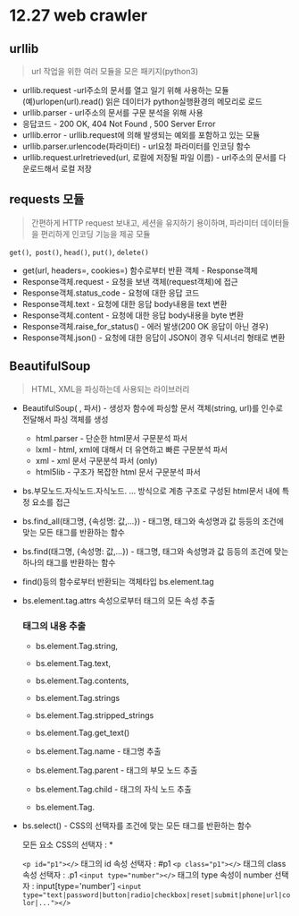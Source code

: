 # 12.27 web crawler

## urllib

> url 작업을 위한 여러 모듈을 모은 패키지(python3)

* urllib.request -url주소의 문서를 열고 일기 위해 사용하는 모듈 (예)urlopen(url).read() 읽은 데이터가 python실행환경의 메모리로 로드
* urllib.parser - url주소의 문서를 구문 분석을 위해 사용
* 응답코드 - 200 OK, 404 Not Found , 500 Server Error
* urllib.error - urllib.request에 의해 발생되는 예외를 포함하고 있는 모듈
* urllib.parser.urlencode(파라미터) - url요청 파라미터를 인코딩 함수
* urllib.request.urlretrieved(url,  로컬에 저장될 파일 이름) - url주소의 문서를 다운로드해서 로컬 저장



## requests 모듈
>  간편하게 HTTP request 보내고, 세션을 유지하기 용이하며,  파라미터 데이터들을 편리하게 인코딩 기능을 제공 모듈

`get()`,` post()`, `head()`, `put()`, `delete()`

* get(url, headers=, cookies=) 함수로부터 반환 객체 - Response객체
* Response객체.request - 요청을 보낸 객체(request객체)에 접근
* Response객체.status_code  - 요청에 대한 응답 코드
* Response객체.text - 요청에 대한 응답 body내용을 text 변환
* Response객체.content - 요청에 대한 응답 body내용을 byte 변환
* Response객체.raise_for_status() - 에러 발생(200 OK 응답이 아닌 경우)
* Response객체.json()  - 요청에 대한 응답이 JSON이 경우 딕셔너리 형태로 변환



## BeautifulSoup

> HTML, XML을 파싱하는데 사용되는 라이브러리

* BeautifulSoup( , 파서) - 생성자 함수에 파싱할 문서 객체(string, url)를 인수로 전달해서 파싱 객체를 생성

   * html.parser - 단순한 html문서 구문분석 파서
  * lxml - html, xml에 대해서 더 유연하고 빠른 구문분석 파서
   * xml - xml 문서 구문분석 파서 (only)
   * html5lib - 구조가 복잡한 html 문서 구문분석 파서

* bs.부모노드.자식노드.자식노드. ... 방식으로 계층 구조로 구성된 html문서 내에 특정 요소를 접근

* bs.find_all(태그명, {속성명: 값,...}) - 태그명, 태그와 속성명과 값 등등의 조건에 맞는 모든 태그를 반환하는 함수

* bs.find(태그명, {속성명: 값,...}) - 태그명, 태그와 속성명과 값 등등의 조건에 맞는 하나의 태그를 반환하는 함수

* find()등의 함수로부터 반환되는 객체타입 bs.element.tag

* bs.element.tag.attrs 속성으로부터 태그의 모든 속성 추출

  ### 태그의 내용 추출
  
  * bs.element.Tag.string, 
  
  * bs.element.Tag.text, 
  
  * bs.element.Tag.contents, 
  
  * bs.element.Tag.strings
  * bs.element.Tag.stripped_strings 
  * bs.element.Tag.get_text()
  * bs.element.Tag.name  - 태그명 추출
  * bs.element.Tag.parent - 태그의 부모 노드 추출
  * bs.element.Tag.child - 태그의 자식 노드 추출
  * bs.element.Tag.

* bs.select() - CSS의 선택자를 조건에 맞는 모든 태그를 반환하는 함수

  모든 요소 CSS의 선택자 : *

   `<p id="p1"></>` 태그의  id 속성  선택자 : #p1
   `<p class="p1"></>` 태그의  class 속성  선택자 : .p1
   `<input type="number"></>`  태그의  type 속성이 number 선택자 : input[type='number']
   `<input type="text|password|button|radio|checkbox|reset|submit|phone|url|color|..."></>`
  
  
  

